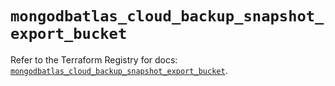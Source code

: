 # `mongodbatlas_cloud_backup_snapshot_export_bucket`

Refer to the Terraform Registry for docs: [`mongodbatlas_cloud_backup_snapshot_export_bucket`](https://registry.terraform.io/providers/mongodb/mongodbatlas/1.18.1/docs/resources/cloud_backup_snapshot_export_bucket).
